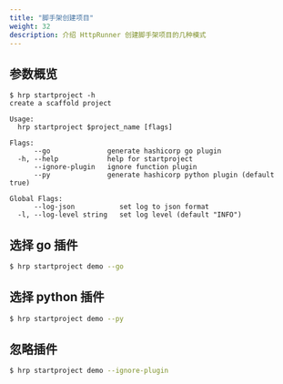 ```yaml
---
title: "脚手架创建项目"
weight: 32
description: 介绍 HttpRunner 创建脚手架项目的几种模式
---
```


## 参数概览

```text
$ hrp startproject -h
create a scaffold project

Usage:
  hrp startproject $project_name [flags]

Flags:
      --go              generate hashicorp go plugin
  -h, --help            help for startproject
      --ignore-plugin   ignore function plugin
      --py              generate hashicorp python plugin (default true)

Global Flags:
      --log-json           set log to json format
  -l, --log-level string   set log level (default "INFO")
```

## 选择 go 插件

```bash
$ hrp startproject demo --go
```

## 选择 python 插件

```bash
$ hrp startproject demo --py
```

## 忽略插件

```bash
$ hrp startproject demo --ignore-plugin
```
